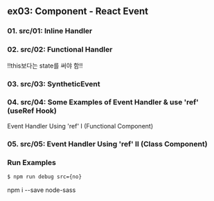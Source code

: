 ## ex03: Component - React Event

### 01. src/01: Inline Handler

### 02. src/02: Functional Handler

!!this보다는 state를 써야 함!!

### 03. src/03: SyntheticEvent

### 04. src/04: Some Examples of Event Handler & use 'ref' (useRef Hook)

Event Handler Using 'ref' I (Functional Component)

### 05. src/05: Event Handler Using 'ref' II (Class Component)

### Run Examples

```bash
$ npm run debug src={no}
```

npm i --save node-sass

